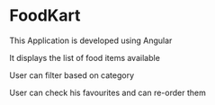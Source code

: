 # FoodKart

This Application is developed using Angular

It displays the list of food items available 

User can filter based on category

User can check his favourites and can re-order them
